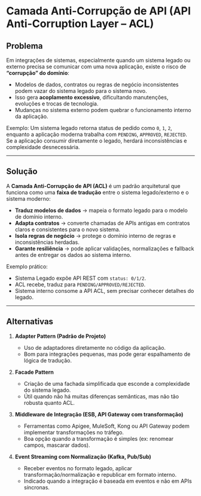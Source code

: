 # Camada Anti-Corrupção de API (API Anti-Corruption Layer – ACL)

## Problema  

Em integrações de sistemas, especialmente quando um sistema legado ou externo precisa se comunicar com uma nova aplicação, existe o risco de **“corrupção” do domínio**:  
- Modelos de dados, contratos ou regras de negócio inconsistentes podem vazar do sistema legado para o sistema novo.  
- Isso gera **acoplamento excessivo**, dificultando manutenções, evoluções e trocas de tecnologia.  
- Mudanças no sistema externo podem quebrar o funcionamento interno da aplicação.  

Exemplo: Um sistema legado retorna status de pedido como `0`, `1`, `2`, enquanto a aplicação moderna trabalha com `PENDING`, `APPROVED`, `REJECTED`. Se a aplicação consumir diretamente o legado, herdará inconsistências e complexidade desnecessária.  

---

## Solução  

A **Camada Anti-Corrupção de API (ACL)** é um padrão arquitetural que funciona como uma **faixa de tradução** entre o sistema legado/externo e o sistema moderno:  

- **Traduz modelos de dados** → mapeia o formato legado para o modelo de domínio interno.  
- **Adapta contratos** → converte chamadas de APIs antigas em contratos claros e consistentes para o novo sistema.  
- **Isola regras de negócio** → protege o domínio interno de regras e inconsistências herdadas.  
- **Garante resiliência** → pode aplicar validações, normalizações e fallback antes de entregar os dados ao sistema interno.  

Exemplo prático:  
- Sistema Legado expõe API REST com `status: 0/1/2`.  
- ACL recebe, traduz para `PENDING/APPROVED/REJECTED`.  
- Sistema interno consome a API ACL, sem precisar conhecer detalhes do legado.  

---

## Alternativas  

1. **Adapter Pattern (Padrão de Projeto)**  
   - Uso de adaptadores diretamente no código da aplicação.  
   - Bom para integrações pequenas, mas pode gerar espalhamento de lógica de tradução.  

2. **Facade Pattern**  
   - Criação de uma fachada simplificada que esconde a complexidade do sistema legado.  
   - Útil quando não há muitas diferenças semânticas, mas não tão robusta quanto ACL.  

3. **Middleware de Integração (ESB, API Gateway com transformação)**  
   - Ferramentas como Apigee, MuleSoft, Kong ou API Gateway podem implementar transformações no tráfego.  
   - Boa opção quando a transformação é simples (ex: renomear campos, mascarar dados).  

4. **Event Streaming com Normalização (Kafka, Pub/Sub)**  
   - Receber eventos no formato legado, aplicar transformação/normalização e republicar em formato interno.  
   - Indicado quando a integração é baseada em eventos e não em APIs síncronas.  
